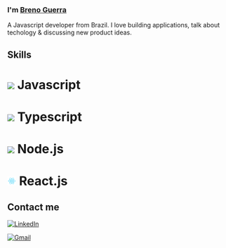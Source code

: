 ### I'm [Breno Guerra][homepage]

A Javascript developer from Brazil. I love building applications, talk about techology & discussing new product ideas.

## Skills
<strong>
  <h1><img height="20" src="https://cdn.iconscout.com/icon/free/png-256/javascript-2752148-2284965.png"> Javascript</h1>
</strong>
<p>
  <h1><img height="20" src="https://cdn.iconscout.com/icon/free/png-512/typescript-1174965.png"> Typescript</h1>
</p>

<p>
  <h1><img height="20" src="https://img.icons8.com/color/452/nodejs.png"> Node.js</h1>
</p>

<p>
  <h1><img height="20" src="https://raw.githubusercontent.com/github/explore/80688e429a7d4ef2fca1e82350fe8e3517d3494d/topics/react/react.png"> React.js</h1>
</p>

## Contact me

[![LinkedIn](https://img.shields.io/badge/-LinkedIn-0E76A8?style=for-the-badge&logoColor=white?color=%20%2300acee&label=LinkedIn)][linkedin]

[![Gmail](https://img.shields.io/badge/-Gmail-BB001B?style=for-the-badge&logoColor=white?color=%20%2300acee&label=brenoguerradev@gmail.com)][linkedin]

[homepage]: https://github.com/brenoguerra
[tindin]: https://www.tindin.com.br
[linkedin]: https://www.linkedin.com/in/breno-guerra
